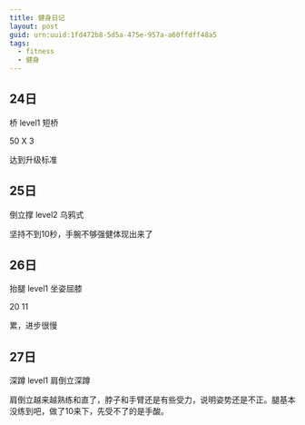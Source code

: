 ```yaml
---
title: 健身日记
layout: post
guid: urn:uuid:1fd472b8-5d5a-475e-957a-a60ffdff48a5
tags: 
  - fitness
  - 健身
---
```


24日
-----

桥 level1 短桥

50 X 3

达到升级标准

25日
-----

倒立撑 level2 乌鸦式

坚持不到10秒，手腕不够强健体现出来了

26日
-----

抬腿 level1 坐姿屈膝

20 11

累，进步很慢

27日
-----

深蹲 level1 肩倒立深蹲

肩倒立越来越熟练和直了，脖子和手臂还是有些受力，说明姿势还是不正。腿基本没练到吧，做了10来下，先受不了的是手酸。
